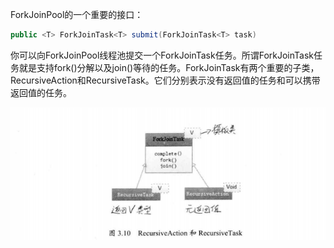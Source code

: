 ForkJoinPool的一个重要的接口：

```Java
public <T> ForkJoinTask<T> submit(ForkJoinTask<T> task)
```

你可以向ForkJoinPool线程池提交一个ForkJoinTask任务。所谓ForkJoinTask任务就是支持fork()分解以及join()等待的任务。ForkJoinTask有两个重要的子类，RecursiveAction和RecursiveTask。它们分别表示没有返回值的任务和可以携带返回值的任务。

![](https://github.com/Zychaowill/ImgStore/blob/master/Java/images/2018-04-06_160839.bmp)